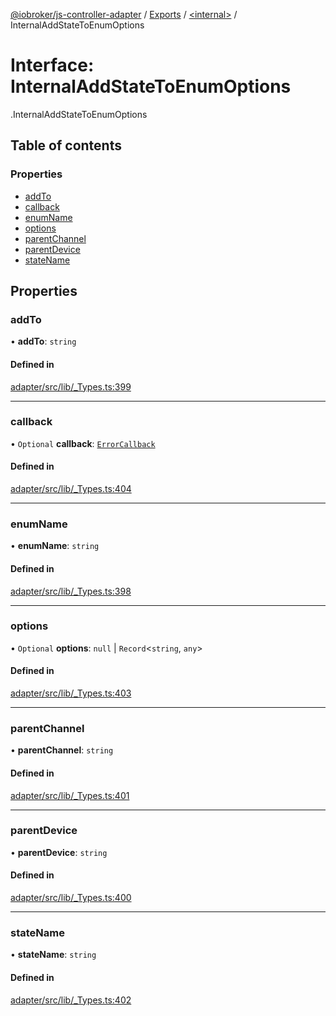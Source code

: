 [@iobroker/js-controller-adapter](../README.md) / [Exports](../modules.md) / [<internal\>](../modules/internal_.md) / InternalAddStateToEnumOptions

# Interface: InternalAddStateToEnumOptions

[<internal>](../modules/internal_.md).InternalAddStateToEnumOptions

## Table of contents

### Properties

- [addTo](internal_.InternalAddStateToEnumOptions.md#addto)
- [callback](internal_.InternalAddStateToEnumOptions.md#callback)
- [enumName](internal_.InternalAddStateToEnumOptions.md#enumname)
- [options](internal_.InternalAddStateToEnumOptions.md#options)
- [parentChannel](internal_.InternalAddStateToEnumOptions.md#parentchannel)
- [parentDevice](internal_.InternalAddStateToEnumOptions.md#parentdevice)
- [stateName](internal_.InternalAddStateToEnumOptions.md#statename)

## Properties

### addTo

• **addTo**: `string`

#### Defined in

[adapter/src/lib/_Types.ts:399](https://github.com/ioBroker/ioBroker.js-controller/blob/c507341d/packages/adapter/src/lib/_Types.ts#L399)

___

### callback

• `Optional` **callback**: [`ErrorCallback`](../modules/internal_.md#errorcallback)

#### Defined in

[adapter/src/lib/_Types.ts:404](https://github.com/ioBroker/ioBroker.js-controller/blob/c507341d/packages/adapter/src/lib/_Types.ts#L404)

___

### enumName

• **enumName**: `string`

#### Defined in

[adapter/src/lib/_Types.ts:398](https://github.com/ioBroker/ioBroker.js-controller/blob/c507341d/packages/adapter/src/lib/_Types.ts#L398)

___

### options

• `Optional` **options**: ``null`` \| `Record`<`string`, `any`\>

#### Defined in

[adapter/src/lib/_Types.ts:403](https://github.com/ioBroker/ioBroker.js-controller/blob/c507341d/packages/adapter/src/lib/_Types.ts#L403)

___

### parentChannel

• **parentChannel**: `string`

#### Defined in

[adapter/src/lib/_Types.ts:401](https://github.com/ioBroker/ioBroker.js-controller/blob/c507341d/packages/adapter/src/lib/_Types.ts#L401)

___

### parentDevice

• **parentDevice**: `string`

#### Defined in

[adapter/src/lib/_Types.ts:400](https://github.com/ioBroker/ioBroker.js-controller/blob/c507341d/packages/adapter/src/lib/_Types.ts#L400)

___

### stateName

• **stateName**: `string`

#### Defined in

[adapter/src/lib/_Types.ts:402](https://github.com/ioBroker/ioBroker.js-controller/blob/c507341d/packages/adapter/src/lib/_Types.ts#L402)
